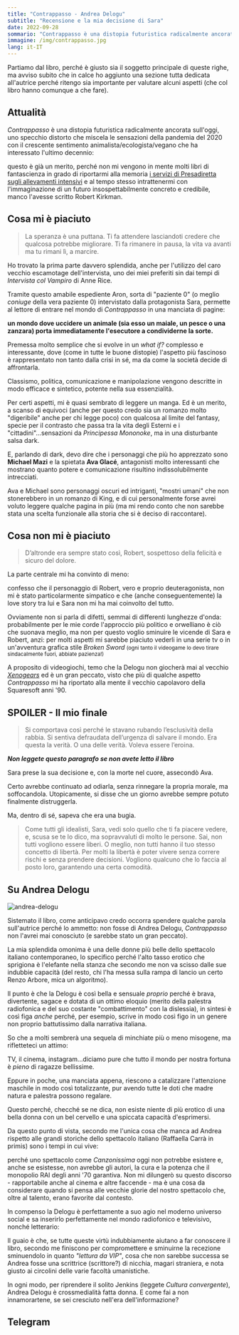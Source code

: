```yaml
---
title: "Contrappasso - Andrea Delogu"
subtitle: "Recensione e la mia decisione di Sara"
date: 2022-09-28
sommario: "Contrappasso è una distopia futuristica radicalmente ancorata sull'oggi, uno specchio distorto che miscela le sensazioni della pandemia del 2020 con il crescente sentimento animalista/ecologista/vegano che ha interessato l'ultimo decennio..."
immagine: /img/contrappasso.jpg
lang: it-IT
---
```


Partiamo dal libro, perché è giusto sia il soggetto principale di queste righe, ma avviso subito che in calce ho aggiunto una sezione tutta dedicata all'autrice perché ritengo sia importante per valutare alcuni aspetti (che col libro hanno comunque a che fare).

## Attualità 

_Contrappasso_ è una distopia futuristica radicalmente ancorata sull'oggi, uno specchio distorto che miscela le sensazioni della pandemia del 2020 con il crescente sentimento animalista/ecologista/vegano che ha interessato l'ultimo decennio: 

questo è già un merito, perché non mi vengono in mente molti libri di fantascienza in grado di riportarmi alla memoria [i servizi di Presadiretta sugli allevamenti intensivi](https://www.raiplay.it/video/2021/03/Allevamenti-intensivi-per-le-future-pandemie---PresaDiretta-29032021-93078a4f-eb6b-4c8f-af09-cc450825d68a.html) e al tempo stesso intrattenermi con l'immaginazione di un futuro insospettabilmente concreto e credibile, manco l'avesse scritto Robert Kirkman.

## Cosa mi è piaciuto

> La speranza è una puttana. Ti fa attendere lasciandoti credere che qualcosa potrebbe migliorare. Ti fa rimanere in pausa, la vita va avanti ma tu rimani lì, a marcire.

Ho trovato la prima parte davvero splendida, anche per l'utilizzo del caro vecchio escamotage dell'intervista, uno dei miei preferiti sin dai tempi di _Intervista col Vampiro_ di Anne Rice. 

Tramite questo amabile espediente Aron, sorta di "paziente 0" (o meglio _coniuge_ della vera paziente 0) intervistato dalla protagonista Sara, permette al lettore di entrare nel mondo di _Contrappasso_ in una manciata di pagine:

**un mondo dove uccidere un animale (sia esso un maiale, un pesce o una zanzara) porta immediatamente l'esecutore a condividerne la sorte.** 

Premessa molto semplice che si evolve in un _what if?_ complesso e interessante, dove (come in tutte le buone distopie) l'aspetto più fascinoso è rappresentato non tanto dalla crisi in sé, ma da come la società decide di affrontarla. 

Classismo, politica, comunicazione e manipolazione vengono descritte in modo efficace e sintetico, potente nella sua essenzialità.

Per certi aspetti, mi è quasi sembrato di leggere un manga. Ed è un merito, a scanso di equivoci (anche per questo credo sia un romanzo molto "digeribile" anche per chi legge poco) con qualcosa al limite del fantasy, specie per il contrasto che passa tra la vita degli Esterni e i "cittadini"...sensazioni da _Principessa Mononoke_, ma in una disturbante salsa dark.

E, parlando di dark, devo dire che i personaggi che più ho apprezzato sono **Michael Mazi** e la spietata **Ava Glacé**, antagonisti molto interessanti che mostrano quanto potere e comunicazione risultino indissolubilmente intrecciati.

Ava e Michael sono personaggi oscuri ed intriganti, "mostri umani" che non stonerebbero in un romanzo di King, e di cui personalmente forse avrei voluto leggere qualche pagina in più (ma mi rendo conto che non sarebbe stata una scelta funzionale alla storia che si è deciso di raccontare).

## Cosa non mi è piaciuto

> D’altronde era sempre stato così, Robert, sospettoso della felicità e sicuro del dolore.

La parte centrale mi ha convinto di meno: 

confesso che il personaggio di Robert, vero e proprio deuteragonista, non mi è stato particolarmente simpatico e che (anche conseguentemente) la love story tra lui e Sara non mi ha mai coinvolto del tutto.

Ovviamente non si parla di difetti, semmai di differenti lunghezze d'onda: probabilmente per le mie corde l'approccio più politico e orwelliano è ciò che suonava meglio, ma non per questo voglio sminuire le vicende di Sara e Robert, anzi: per molti aspetti mi sarebbe piaciuto vederli in una serie tv o in un'avventura grafica stile _Broken Sword_ <small>(ogni tanto il videogame lo devo tirare sindacalmente fuori, abbiate pazienza!)</small>

A proposito di videogiochi, temo che la Delogu non giocherà mai al vecchio [_Xenogears_](/posts/ita/xenogears) ed è un gran peccato, visto che più di qualche aspetto _Contrappasso_ mi ha riportato alla mente il vecchio capolavoro della Squaresoft anni '90.

## SPOILER - Il mio finale

> Si comportava così perché le stavano rubando l’esclusività della rabbia. Si sentiva defraudata dell’urgenza di salvare il mondo. Era questa la verità. O una delle verità. Voleva essere l’eroina.

**_Non leggete questo paragrafo se non avete letto il libro_**

Sara prese la sua decisione e, con la morte nel cuore, assecondò Ava. 

Certo avrebbe continuato ad odiarla, senza rinnegare la propria morale, ma soffocandola. Utopicamente, si disse che un giorno avrebbe sempre potuto finalmente distruggerla. 

Ma, dentro di sé, sapeva che era una bugia.

> Come tutti gli idealisti, Sara, vedi solo quello che ti fa piacere vedere, e, scusa se te lo dico, ma sopravvaluti di molto le persone. Sai, non tutti vogliono essere liberi. O meglio, non tutti hanno il tuo stesso concetto di libertà. Per molti la libertà è poter vivere senza correre rischi e senza prendere decisioni. Vogliono qualcuno che lo faccia al posto loro, garantendo una certa comodità.

## Su Andrea Delogu

![andrea-delogu](/img/andrea-delogu.jpg)

Sistemato il libro, come anticipavo credo occorra spendere qualche parola sull'autrice perché lo ammetto: non fosse di Andrea Delogu, _Contrappasso_ non l'avrei mai conosciuto (e sarebbe stato un gran peccato).

La mia splendida omonima è una delle donne più belle dello spettacolo italiano contemporaneo, lo specifico perché l'alto tasso erotico che sprigiona è l'elefante nella stanza che secondo me non va scisso dalle sue indubbie capacità (del resto, chi l'ha messa sulla rampa di lancio un certo Renzo Arbore, mica un algoritmo).

Il punto è che la Delogu è così bella e sensuale _proprio_ perché è brava, divertente, sagace e dotata di un ottimo eloquio (merito della palestra radiofonica e del suo costante "combattimento" con la dislessia), in sintesi è così figa _anche_ perché, per esempio, scrive in modo così figo in un genere non proprio battutissimo dalla narrativa italiana.

So che a molti sembrerà una sequela di minchiate più o meno misogene, ma rifletteteci un attimo: 

TV, il cinema, instagram...diciamo pure che tutto il mondo per nostra fortuna è _pieno_ di ragazze bellissime. 

Eppure in poche, una manciata appena, riescono a catalizzare l'attenzione maschile in modo così totalizzante, pur avendo tutte le doti che madre natura e palestra possono regalare. 

Questo perché, checché se ne dica, non esiste niente di più erotico di una bella donna con un bel cervello e una spiccata capacità d'esprimersi.

Da questo punto di vista, secondo me l'unica cosa che manca ad Andrea rispetto alle grandi storiche dello spettacolo italiano (Raffaella Carrà in primis) sono i tempi in cui vive: 

perché uno spettacolo come _Canzonissima_ oggi non potrebbe esistere e, anche se esistesse, non avrebbe gli autori, la cura e la potenza che il monopolio RAI degli anni '70 garantiva.
Non mi dilungerò su questo discorso - rapportabile anche al cinema e altre faccende - ma è una cosa da considerare quando si pensa alle vecchie glorie del nostro spettacolo che, oltre al talento, erano favorite dal contesto. 

In compenso la Delogu è perfettamente a suo agio nel moderno universo social e sa inserirlo perfettamente nel mondo radiofonico e televisivo, nonché letterario: 

Il guaio è che, se tutte queste virtù indubbiamente aiutano a far conoscere il libro, secondo me finiscono per compromettere e sminuirne la recezione sminuendolo in quanto _"lettura da VIP"_, cosa che non sarebbe successa se Andrea fosse una scrittrice (scrittore?) di nicchia, magari straniera, e nota giusto ai circolini delle varie facoltà umanistiche.

In ogni modo, per riprendere il solito Jenkins (leggete _Cultura convergente_), Andrea Delogu è crossmedialità fatta donna. E come fai a non innamorartene, se sei cresciuto nell'era dell'informazione?

## Telegram

<script async src="https://telegram.org/js/telegram-widget.js?19" data-telegram-post="xabacadabra/142" data-width="100%"></script>